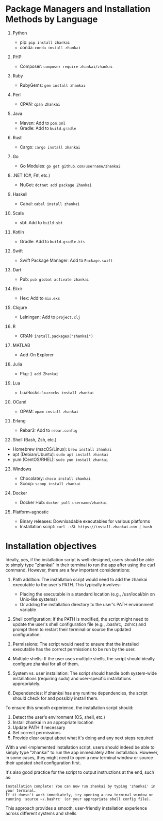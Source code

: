 # Package Managers and Installation Methods by Language

1. Python
   - pip: `pip install zhankai`
   - conda: `conda install zhankai`

2. PHP
   - Composer: `composer require zhankai/zhankai`

3. Ruby
   - RubyGems: `gem install zhankai`

4. Perl
   - CPAN: `cpan Zhankai`

5. Java
   - Maven: Add to `pom.xml`
   - Gradle: Add to `build.gradle`

6. Rust
   - Cargo: `cargo install zhankai`

7. Go
   - Go Modules: `go get github.com/username/zhankai`

8. .NET (C#, F#, etc.)
   - NuGet: `dotnet add package Zhankai`

9. Haskell
   - Cabal: `cabal install zhankai`

10. Scala
    - sbt: Add to `build.sbt`

11. Kotlin
    - Gradle: Add to `build.gradle.kts`

12. Swift
    - Swift Package Manager: Add to `Package.swift`

13. Dart
    - Pub: `pub global activate zhankai`

14. Elixir
    - Hex: Add to `mix.exs`

15. Clojure
    - Leiningen: Add to `project.clj`

16. R
    - CRAN: `install.packages("zhankai")`

17. MATLAB
    - Add-On Explorer

18. Julia
    - Pkg: `] add Zhankai`

19. Lua
    - LuaRocks: `luarocks install zhankai`

20. OCaml
    - OPAM: `opam install zhankai`

21. Erlang
    - Rebar3: Add to `rebar.config`

22. Shell (Bash, Zsh, etc.)
   - Homebrew (macOS/Linux): `brew install zhankai`
   - apt (Debian/Ubuntu): `sudo apt install zhankai`
   - yum (CentOS/RHEL): `sudo yum install zhankai`

23. Windows
    - Chocolatey: `choco install zhankai`
    - Scoop: `scoop install zhankai`

24. Docker
    - Docker Hub: `docker pull username/zhankai`

25. Platform-agnostic
    - Binary releases: Downloadable executables for various platforms
    - Installation script: `curl -sSL https://install.zhankai.com | bash`

# Installation objectives

Ideally, yes, if the installation script is well-designed, users should be able to simply type "zhankai" in their terminal to run the app after using the curl command. However, there are a few important considerations:

1. Path addition: The installation script would need to add the zhankai executable to the user's PATH. This typically involves:
   - Placing the executable in a standard location (e.g., /usr/local/bin on Unix-like systems)
   - Or adding the installation directory to the user's PATH environment variable

2. Shell configuration: If the PATH is modified, the script might need to update the user's shell configuration file (e.g., .bashrc, .zshrc) and prompt them to restart their terminal or source the updated configuration.

3. Permissions: The script would need to ensure that the installed executable has the correct permissions to be run by the user.

4. Multiple shells: If the user uses multiple shells, the script should ideally configure zhankai for all of them.

5. System vs. user installation: The script should handle both system-wide installations (requiring sudo) and user-specific installations appropriately.

6. Dependencies: If zhankai has any runtime dependencies, the script should check for and possibly install them.

To ensure this smooth experience, the installation script should:

1. Detect the user's environment (OS, shell, etc.)
2. Install zhankai in an appropriate location
3. Update PATH if necessary
4. Set correct permissions
5. Provide clear output about what it's doing and any next steps required

With a well-implemented installation script, users should indeed be able to simply type "zhankai" to run the app immediately after installation. However, in some cases, they might need to open a new terminal window or source their updated shell configuration first.

It's also good practice for the script to output instructions at the end, such as:

```
Installation complete! You can now run zhankai by typing 'zhankai' in your terminal.
If it doesn't work immediately, try opening a new terminal window or running 'source ~/.bashrc' (or your appropriate shell config file).
```

This approach provides a smooth, user-friendly installation experience across different systems and shells.